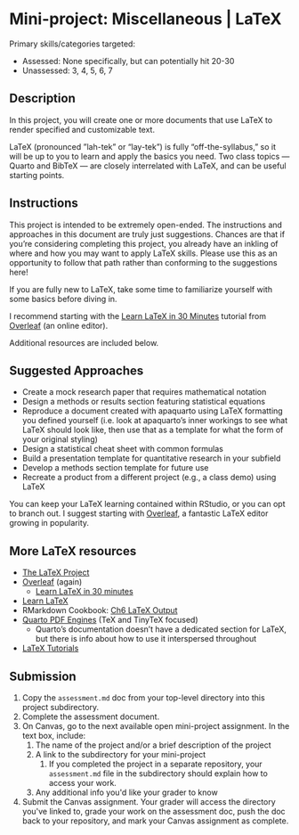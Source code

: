 # Mini-project: Miscellaneous | LaTeX

Primary skills/categories targeted:

- Assessed: None specifically, but can potentially hit 20-30
- Unassessed: 3, 4, 5, 6, 7

## Description

In this project, you will create one or more documents that use LaTeX to render specified and customizable text.

LaTeX (pronounced ”lah-tek” or “lay-tek”) is fully “off-the-syllabus,” so it will be up to you to learn and apply the basics you need. Two class topics — Quarto and BibTeX — are closely interrelated with LaTeX, and can be useful starting points.

## Instructions

This project is intended to be extremely open-ended. The instructions and approaches in this document are truly just suggestions. Chances are that if you’re considering completing this project, you already have an inkling of where and how you may want to apply LaTeX skills. Please use this as an opportunity to follow that path rather than conforming to the suggestions here!

If you are fully new to LaTeX, take some time to familiarize yourself with some basics before diving in.

I recommend starting with the [Learn LaTeX in 30 Minutes](https://www.overleaf.com/learn/latex/Learn_LaTeX_in_30_minutes) tutorial from [Overleaf](https://www.overleaf.com/learn) (an online editor).

Additional resources are included below.

## Suggested Approaches

- Create a mock research paper that requires mathematical notation
- Design a methods or results section featuring statistical equations
- Reproduce a document created with apaquarto using LaTeX formatting you defined yourself (i.e. look at apaquarto’s inner workings to see what LaTeX should look like, then use that as a template for what the form of your original styling)
- Design a statistical cheat sheet with common formulas
- Build a presentation template for quantitative research in your subfield
- Develop a methods section template for future use
- Recreate a product from a different project (e.g., a class demo) using LaTeX

You can keep your LaTeX learning contained within RStudio, or you can opt to branch out. I suggest starting with [Overleaf](https://www.overleaf.com/), a fantastic LaTeX editor growing in popularity.

## More LaTeX resources

- [The LaTeX Project](https://www.latex-project.org/)
- [Overleaf](https://www.overleaf.com/learn) (again)
    - [Learn LaTeX in 30 minutes](https://www.overleaf.com/learn/latex/Learn_LaTeX_in_30_minutes)
- [Learn LaTeX](https://www.learnlatex.org/en/)
- RMarkdown Cookbook: [Ch6 LaTeX Output](https://bookdown.org/yihui/rmarkdown-cookbook/latex-output.html)
- [Quarto PDF Engines](https://quarto.org/docs/output-formats/pdf-engine.html#overview) (TeX and TinyTeX focused)
    - Quarto’s documentation doesn’t have a dedicated section for LaTeX, but there is info about how to use it interspersed throughout
- [LaTeX Tutorials](https://latex-tutorial.com/quick-start/)

## Submission

1. Copy the `assessment.md` doc from your top-level directory into this project subdirectory.
2. Complete the assessment document.
3. On Canvas, go to the next available open mini-project assignment. In the text box, include:
    1. The name of the project and/or a brief description of the project
    2. A link to the subdirectory for your mini-project
        1. If you completed the project in a separate repository, your `assessment.md` file in the subdirectory should explain how to access your work.
    3. Any additional info you'd like your grader to know
4. Submit the Canvas assignment. Your grader will access the directory you've linked to, grade your work on the assessment doc, push the doc back to your repository, and mark your Canvas assignment as complete.